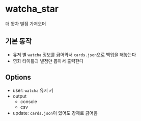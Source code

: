 # watcha_star

더 왓차 별점 가져오머


## 기본 동작

- 유저 별 `watcha` 정보를 긁어와서 `cards.json`으로 백업을 해놓는다
- 영화 타이틀과 별점만 뽑아서 출력한다


## Options

- user: `watcha` 유저 키
- output
  - console
  - csv
- update: `cards.json`이 있어도 강제로 긁어옴
